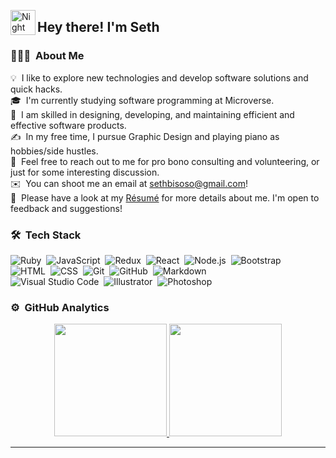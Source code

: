 <img alt="Night Coding" src="./assets/Hand%20Wave.gif" width='40' align="left"/><h2>Hey there! I'm Seth</h2>
<!-- ## 👋 &nbsp;Hey there! I'm Seth -->

### 👨🏻‍💻 &nbsp;About Me

💡 &nbsp;I like to explore new technologies and develop software solutions and quick hacks.\
🎓 &nbsp;I'm currently studying software programming at Microverse.\
🌱 &nbsp;I am skilled in designing, developing, and maintaining efficient and effective software products.\
✍️ &nbsp;In my free time, I pursue Graphic Design and playing piano as hobbies/side hustles.\
💬 &nbsp;Feel free to reach out to me for pro bono consulting and volunteering, or just for some interesting discussion.\
✉️ &nbsp;You can shoot me an email at sethbisoso@gmail.com!\
📄 &nbsp;Please have a look at my [Résumé](https://docs.google.com/document/d/1nQepLm2qU9-H4pQcMdFPmsjz3FtoASSyExMCzyIV56E/edit?usp=sharing) for more details about me. I'm open to feedback and suggestions!


### 🛠 &nbsp;Tech Stack

![Ruby](https://img.shields.io/badge/-Ruby-05122A?style=flat&logo=ruby)&nbsp;
![JavaScript](https://img.shields.io/badge/-JavaScript-05122A?style=flat&logo=javascript)&nbsp;
![Redux](https://img.shields.io/badge/-Java-05122A?style=flat&logo=Redux&logoColor=FFA518)&nbsp;
![React](https://img.shields.io/badge/-React-05122A?style=flat&logo=react)&nbsp;
![Node.js](https://img.shields.io/badge/-Node.js-05122A?style=flat&logo=node.js)&nbsp;
![Bootstrap](https://img.shields.io/badge/-Bootstrap-05122A?style=flat&logo=bootstrap&logoColor=563D7C)\
![HTML](https://img.shields.io/badge/-HTML-05122A?style=flat&logo=HTML5)&nbsp;
![CSS](https://img.shields.io/badge/-CSS-05122A?style=flat&logo=CSS3&logoColor=1572B6)&nbsp;
![Git](https://img.shields.io/badge/-Git-05122A?style=flat&logo=git)&nbsp;
![GitHub](https://img.shields.io/badge/-GitHub-05122A?style=flat&logo=github)&nbsp;
![Markdown](https://img.shields.io/badge/-Markdown-05122A?style=flat&logo=markdown)\
![Visual Studio Code](https://img.shields.io/badge/-Visual%20Studio%20Code-05122A?style=flat&logo=visual-studio-code&logoColor=007ACC)&nbsp;
![Illustrator](https://img.shields.io/badge/-Illustrator-05122A?style=flat&logo=adobe-illustrator)&nbsp;
![Photoshop](https://img.shields.io/badge/-Photoshop-05122A?style=flat&logo=adobe-photoshop)&nbsp;

### ⚙️ &nbsp;GitHub Analytics

<p align="center">
<a href="https://github.com/Sevenpros">
  <img height="180em" src="https://github-readme-stats-eight-theta.vercel.app/api?username=AVS1508&show_icons=true&theme=algolia&include_all_commits=true&count_private=true"/>
  <img height="180em" src="https://github-readme-stats-eight-theta.vercel.app/api/top-langs/?username=Sevenpros&layout=compact&langs_count=8&theme=algolia"/>
</a>
</p>

-----

